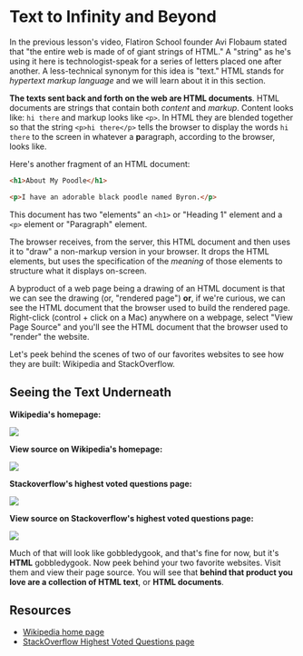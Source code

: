 # Text to Infinity and Beyond

In the previous lesson's video, Flatiron School founder Avi Flobaum stated that
"the entire web is made of of giant strings of HTML." A "string" as he's using
it here is technologist-speak for a series of letters placed one after another.
A less-technical synonym for this idea is "text." HTML stands for *hypertext 
markup language* and we will learn about it in this section.

**The texts sent back and forth on the web are HTML documents**. HTML documents
are strings that contain both _content_ and _markup_. Content looks like: `hi
there` and markup looks like `<p>`. In HTML they are blended together so that
the string `<p>hi there</p>` tells the browser to display the words `hi there`
to the screen in whatever a **p**aragraph, according to the browser, looks like.

Here's another fragment of an HTML document:

```html
<h1>About My Poodle</h1>

<p>I have an adorable black poodle named Byron.</p>
```

This document has two "elements" an `<h1>` or "Heading 1" element and a `<p>`
element or "Paragraph" element.

The browser receives, from the server, this HTML document and then uses it to
"draw" a non-markup version in your browser. It drops the HTML elements, but
uses the specification of the _meaning_ of those elements to structure what it
displays on-screen.

A byproduct of a web page being a drawing of an HTML document is that we can
see the drawing (or, "rendered page") **or**, if we're curious, we can see the
HTML document that the browser used to build the rendered page.  Right-click (control + click on a Mac)
anywhere on a webpage, select "View Page Source" and you'll see the HTML
document that the browser used to "render" the website.

Let's peek behind the scenes of two of our favorites websites to see how they
are built: Wikipedia and StackOverflow.

## Seeing the Text Underneath

**Wikipedia's homepage:**

![](https://curriculum-content.s3.amazonaws.com/web-development/wikipedia.jpeg)

**View source on Wikipedia's homepage:**

![](https://curriculum-content.s3.amazonaws.com/web-development/wikipedia-view-source.jpeg)

**Stackoverflow's highest voted questions page:**

![](https://curriculum-content.s3.amazonaws.com/web-development/stackoverflow.jpeg)

**View source on Stackoverflow's highest voted questions page:**

![](https://curriculum-content.s3.amazonaws.com/web-development/stackoverflow-viewsource-updated.jpeg)

Much of that will look like gobbledygook, and that's fine for now, but it's
**HTML** gobbledygook.  Now peek behind your two favorite websites. Visit them
and view their page source. You will see that **behind that product you love
are a collection of HTML text**, or **HTML documents**.

## Resources

- [Wikipedia home page](https://en.wikipedia.org/)
- [StackOverflow Highest Voted Questions page](https://stackoverflow.com/questions?sort=votes)
